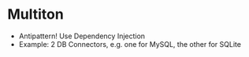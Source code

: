 # Multiton

-   Antipattern! Use Dependency Injection
-   Example: 2 DB Connectors, e.g. one for MySQL, the other for SQLite
